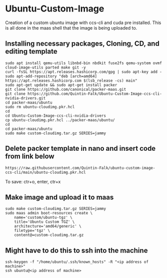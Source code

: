 # Ubuntu-Custom-Image
Creation of a custom ubuntu image with ccs-cli and cuda pre installed. This is all done in the maas shell that the image is being uploaded to.

<h2>Installing necessary packages, Cloning, CD, and editing template</h2>

    sudo apt install qemu-utils libnbd-bin nbdkit fuse2fs qemu-system ovmf cloud-image-utils parted make git -y
    curl -fsSL https://apt.releases.hashicorp.com/gpg | sudo apt-key add -
    sudo apt-add-repository "deb [arch=amd64] https://apt.releases.hashicorp.com $(lsb_release -cs) main"
    sudo apt-get update && sudo apt-get install packer
    git clone https://github.com/canonical/packer-maas.git
    git clone https://github.com/Quintin-Falk/Ubuntu-Custom-Image-ccs-cli-nvidia-drivers.git
    cd packer-maas/ubuntu
    sudo rm ubuntu-cloudimg.pkr.hcl
    cd 
    cd Ubuntu-Custom-Image-ccs-cli-nvidia-drivers
    cp ubuntu-cloudimg.pkr.hcl ../packer-maas/ubuntu/
    cd
    cd packer-maas/ubuntu
    sudo make custom-cloudimg.tar.gz SERIES=jammy

<h2>Delete packer template in nano and insert code from link below</h2>

    https://raw.githubusercontent.com/Quintin-Falk/ubuntu-custom-image-ccs-cli/main/ubuntu-cloudimg.pkr.hcl

To save: ctr+o, enter, ctr+x

<h2>Make image and upload it to maas</h2>

    sudo make custom-cloudimg.tar.gz SERIES=jammy
    sudo maas admin boot-resources create \
        name='custom/ubuntu-tgz' \
        title='Ubuntu Custom TGZ' \
        architecture='amd64/generic' \
        filetype='tgz' \
        content@=custom-cloudimg.tar.gz
<h2>Might have to do this to ssh into the machine</h2>

    ssh-keygen -f "/home/ubuntu/.ssh/known_hosts" -R "<ip address of machine>"
    ssh ubuntu@<ip address of machine>

    
